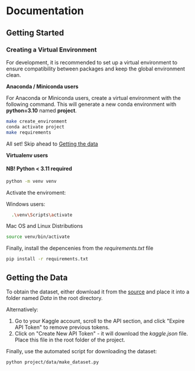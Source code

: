 # Documentation

## Getting Started

### Creating a Virtual Environment

For development, it is recommended to set up a virtual environment to ensure compatibility between packages and keep the global environment clean.

**Anaconda / Miniconda users**

For Anaconda or Miniconda users, create a virtual environment with the following command. This will generate a new conda environment with **python=3.10** named **project**.

```bash
make create_environment
conda activate project
make requirements
```

All set! Skip ahead to [Getting the data](#getting-the-data)

**Virtualenv users**
#### NB! Python < 3.11 required
```bash
python -m venv venv
```
Activate the enviroment:

Windows users:
```bash
  .\venv\Scripts\activate
```

Mac OS and Linux Distributions
```bash
source venv/bin/activate
```
Finally, install the depencenies from the *requirements.txt* file
```bash
pip install -r requirements.txt

```

## Getting the Data

To obtain the dataset, either download it from the [source](https://www.kaggle.com/datasets/apollo2506/landuse-scene-classification) and place it into a folder named *Data* in the root directory.

Alternatively:

1. Go to your Kaggle account, scroll to the API section, and click "Expire API Token" to remove previous tokens.
2. Click on "Create New API Token" - it will download the *kaggle.json* file. Place this file in the root folder of the project.

Finally, use the automated script for downloading the dataset:

```bash
python project/data/make_dataset.py
```

